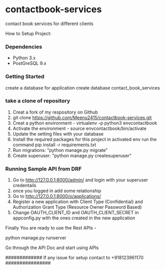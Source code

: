 # contactbook-services
contact book services for different clients

How to Setup Project:

### Dependencies ###
* Python 3.x
* PostGreSQL 9.x

### Getting Started ###
create a database for application 
create database contact_book_services 

### take a clone of repository

1. Creat a fork of my respository on Github 
2. git clone https://github.com/Meenu2415/contactbook-services.git
3. Creat a python environment - virtualenv -p python3 envcontactbook
4. Activate the environment - source envcontactbook/bin/activate
5. Update the setting files with your database
6. Install the required packages for this project in activated env run the command 
	pip install -r requirements.txt
7. Run migrations: "python manage.py migrate"
8. Create superuser: "python manage.py createsuperuser"



### Running Sample API from DRF ###

1. Go to http://127.0.0.1:8000/admin/ and login with your superuser credentails
2. once you logged in add some relationship 
3. Go to http://127.0.0.1:8000/o/applications/
4. Register a new application with Client Type (Confidential) and Authorization Grant Type (Resource Owner Password Based)
5. Change OAUTH_CLIENT_ID and OAUTH_CLIENT_SECRET in appconfig.py with the ones created in the new application

Finally You are ready to use the Rest APIs - 

python manage.py runserver

Go through the API Doc and start using APIs

############# If any issue for setup contact to +918123961170 ################


